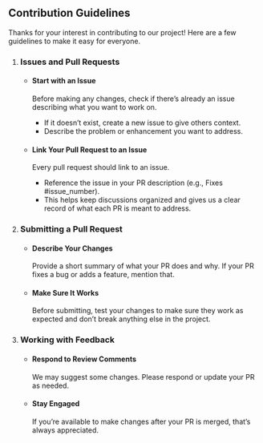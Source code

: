 ## Contribution Guidelines

Thanks for your interest in contributing to our project! Here are a few guidelines to make it easy for everyone.

1. ### Issues and Pull Requests

   - #### Start with an Issue
        Before making any changes, check if there’s already an issue describing what you want to work on.
     - If it doesn’t exist, create a new issue to give others context.
     - Describe the problem or enhancement you want to address.

   - #### Link Your Pull Request to an Issue
        Every pull request should link to an issue.
     - Reference the issue in your PR description (e.g., Fixes #issue_number).
     - This helps keep discussions organized and gives us a clear record of what each PR is meant to address.

2. ### Submitting a Pull Request

   - #### Describe Your Changes
     Provide a short summary of what your PR does and why. If your PR fixes a bug or adds a feature, mention that.

   - #### Make Sure It Works
     Before submitting, test your changes to make sure they work as expected and don’t break anything else in the project.

3. ### Working with Feedback

   - #### Respond to Review Comments
     We may suggest some changes. Please respond or update your PR as needed.

   - #### Stay Engaged
     If you’re available to make changes after your PR is merged, that’s always appreciated.